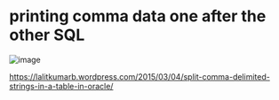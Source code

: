 # printing comma data one after the other SQL

![image](https://user-images.githubusercontent.com/96883175/161969484-b455e8fb-3e93-472e-bc97-696988d89bf6.png)

https://lalitkumarb.wordpress.com/2015/03/04/split-comma-delimited-strings-in-a-table-in-oracle/ 
